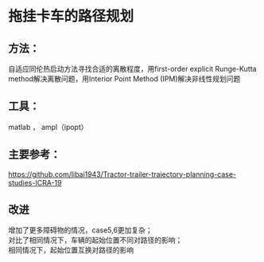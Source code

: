 # 拖挂卡车的路径规划

## 方法：
自适应同伦热启动方法寻找合适的离散程度，用first-order explicit Runge-Kutta method解决离散问题，用Interior Point Method (IPM)解决非线性规划问题

## 工具：
matlab ， ampl（ipopt）

## 主要参考：
https://github.com/libai1943/Tractor-trailer-trajectory-planning-case-studies-ICRA-19 

## 改进
增加了更多障碍物的情况，case5,6更加复杂；  
对比了相同情况下，车辆的起始位置不同对路径的影响；  
相同情况下，起始位置互换对路径的影响
